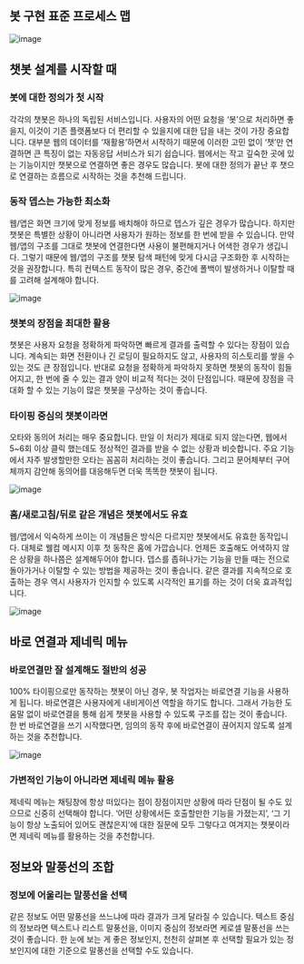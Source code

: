 
## 봇 구현 표준 프로세스 맵

![image](https://user-images.githubusercontent.com/47745785/103402174-45e56480-4b8f-11eb-9242-686c7ade2d58.png)

## 챗봇 설계를 시작할 때

### 봇에 대한 정의가 첫 시작

각각의 챗봇은 하나의 독립된 서비스입니다. 사용자의 어떤 요청을 ‘봇’으로 처리하면 좋을지, 이것이 기존 플랫폼보다 더 편리할 수 있을지에 대한 답을 내는 것이 가장 중요합니다. 대부분 웹의 데이터를 ‘재활용’하면서 시작하기 때문에 이러한 고민 없이 ‘챗’만 연결하면 큰 특징이 없는 자동응답 서비스가 되기 쉽습니다. 웹에서는 작고 깊숙한 곳에 있는 기능이지만 챗봇으로 연결하면 좋은 경우도 많습니다. 봇에 대한 정의가 끝난 후 챗으로 연결하는 흐름으로 시작하는 것을 추천해 드립니다.

### 동작 뎁스는 가능한 최소화

웹/앱은 화면 크기에 맞게 정보를 배치해야 하므로 뎁스가 깊은 경우가 많습니다. 하지만 챗봇은 특별한 상황이 아니라면 사용자가 원하는 정보를 한 번에 받을 수 있습니다. 만약 웹/앱의 구조를 그대로 챗봇에 연결한다면 사용이 불편해지거나 어색한 경우가 생깁니다. 그렇기 때문에 웹/앱의 구조를 챗봇 탐색 패턴에 맞게 다시금 구조화한 후 시작하는 것을 권장합니다. 특히 컨텍스트 동작이 많은 경우, 중간에 폴백이 발생하거나 이탈할 때를 고려해 설계해야 합니다.

![image](https://user-images.githubusercontent.com/47745785/103402370-416d7b80-4b90-11eb-9c9e-109ba12241a8.png)

### 챗봇의 장점을 최대한 활용

챗봇은 사용자 요청을 정확하게 파악하면 빠르게 결과를 출력할 수 있다는 장점이 있습니다. 계속되는 화면 전환이나 긴 로딩이 필요하지도 않고, 사용자의 히스토리를 쌓을 수 있는 것도 큰 장점입니다. 반대로 요청을 정확하게 파악하지 못하면 챗봇의 동작이 힘들어지고, 한 번에 줄 수 있는 결과 양이 비교적 적다는 것이 단점입니다. 때문에 장점을 극대화 할 수 있는 기능이 많은 챗봇을 구상하는 것이 좋습니다.

### 타이핑 중심의 챗봇이라면

오타와 동의어 처리는 매우 중요합니다. 만일 이 처리가 제대로 되지 않는다면, 웹에서 5~6회 이상 클릭 했는데도 정상적인 결과를 받을 수 없는 상황과 비슷합니다. 주요 기능에서 자주 발생할만한 오타는 꼼꼼히 처리하는 것이 좋습니다. 그리고 문어체부터 구어체까지 감안해 동의어를 대응해두면 더욱 똑똑한 챗봇이 됩니다.

![image](https://user-images.githubusercontent.com/47745785/103402399-5ea24a00-4b90-11eb-8622-5a101ef84b56.png)

### 홈/새로고침/뒤로 같은 개념은 챗봇에서도 유효

웹/앱에서 익숙하게 쓰이는 이 개념들은 방식은 다르지만 챗봇에서도 유효한 동작입니다. 대체로 웰컴 메시지 이후 첫 동작은 홈에 가깝습니다. 언제든 호출해도 어색하지 않은 상황을 하나쯤은 설계해두어야 합니다. 뎁스를 좁혀나가는 기능을 만들 때는 전으로 돌아가거나 이탈할 수 있는 방법을 제공하는 것이 좋습니다. 같은 결과를 지속적으로 호출하는 경우 역시 사용자가 인지할 수 있도록 시각적인 표기를 하는 것이 더욱 효과적입니다.

![image](https://user-images.githubusercontent.com/47745785/103402428-7548a100-4b90-11eb-8f48-f6a1e5d4fd3e.png)

## 바로 연결과 제네릭 메뉴

### 바로연결만 잘 설계해도 절반의 성공

100% 타이핑으로만 동작하는 챗봇이 아닌 경우, 봇 작업자는 바로연결 기능을 사용하게 됩니다. 바로연결은 사용자에게 내비게이션 역할을 하기도 합니다. 그래서 가능한 도움말 없이 바로연결을 통해 쉽게 챗봇을 사용할 수 있도록 구조를 잡는 것이 좋습니다. 한 번 바로연결을 쓰기 시작했다면, 임의의 동작 후에 바로연결이 끊어지지 않도록 설계하는 것을 추천합니다.

![image](https://user-images.githubusercontent.com/47745785/103402591-b8a30f80-4b90-11eb-8d1f-d892d135abff.png)

### 가변적인 기능이 아니라면 제네릭 메뉴 활용

제네릭 메뉴는 채팅창에 항상 떠있다는 점이 장점이지만 상황에 따라 단점이 될 수도 있으므로 신중히 선택해야 합니다. ‘어떤 상황에서든 호출할만한 기능을 가졌는지’, ‘그 기능이 항상 노출되어 있어도 괜찮은지’에 대한 질문에 모두 그렇다고 여겨지는 챗봇이라면 제네릭 메뉴를 활용하는 것을 추천합니다.

## 정보와 말풍선의 조합

### 정보에 어울리는 말풍선을 선택

같은 정보도 어떤 말풍선을 쓰느냐에 따라 결과가 크게 달라질 수 있습니다. 텍스트 중심의 정보라면 텍스트나 리스트 말풍선을, 이미지 중심의 정보라면 케로셀 말풍선을 쓰는 것이 좋습니다. 한 눈에 보는 게 좋은 정보인지, 천천히 살펴본 후 선택할 필요가 있는 정보인지에 대한 기준으로 말풍선을 선택할 수도 있습니다.


